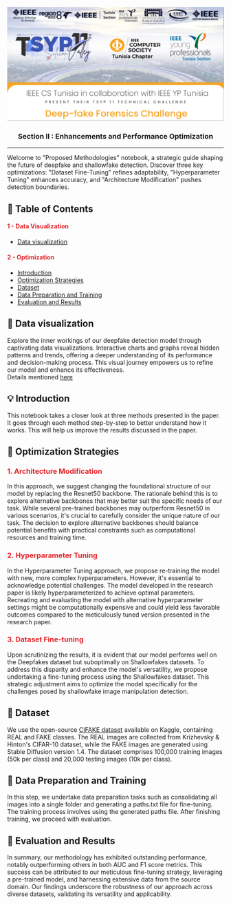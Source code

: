 <p align="center">
  <a href="" rel="noopener">
 <img src="Optimization/images/tsyp.png" alt="Project logo"></a>
</p>
<h3 align="center">Section II : Enhancements and Performance Optimization</h3>

<div align="center">


</div>

---

<p align=""> Welcome to "Proposed Methodologies" notebook, a strategic guide shaping the future of deepfake and shallowfake detection. Discover three key optimizations: "Dataset Fine-Tuning" refines adaptability, "Hyperparameter Tuning" enhances accuracy, and "Architecture Modification" pushes detection boundaries.
    <br> 
</p>

## 📝 Table of Contents
#### <span style="color:#E3242B" > 1 - Data Visualization </span>
- [Data visualization](#data_visualization)
#### <span style="color:#E3242B" > 2 - Optimization </span>
- [Introduction](#introduction)
- [Optimization Strategies](#optimization)
- [Dataset](#dataset)
- [Data Preparation and Training](#data_prep)
- [Evaluation and Results](#evaluation)

## 🧐 Data visualization <a name = "data_visualization"></a>

Explore the inner workings of our deepfake detection model through captivating data visualizations. Interactive charts and graphs reveal hidden patterns and trends, offering a deeper understanding of its performance and decision-making process. This visual journey empowers us to refine our model and enhance its effectiveness.
<br>Details mentioned [here](https://github.com/jyhedHR/TSYP_CS_CHALLENGE_EspritSB_GRINTA/blob/main/Proposed_methodology/Data_Visualization/README.Md)

## 💡 Introduction <a name = "introduction"></a>

This notebook takes a closer look at three methods presented in the paper. It goes through each method step-by-step to better understand how it works. This will help us improve the results discussed in the paper.


## 🏁 Optimization Strategies <a name = "optimization"></a>
### <span style="color:#E3242B" > 1. Architecture Modification  </span>


In this approach, we suggest changing the foundational structure of our model by replacing the Resnet50 backbone. The rationale behind this is to explore alternative backbones that may better suit the specific needs of our task. While several pre-trained backbones may outperform Resnet50 in various scenarios, it's crucial to carefully consider the unique nature of our task. The decision to explore alternative backbones should balance potential benefits with practical constraints such as computational resources and training time.

### <span style="color:#E3242B" > 2. Hyperparameter Tuning   </span>

In the Hyperparameter Tuning approach, we propose re-training the model with new, more complex hyperparameters. However, it's essential to acknowledge potential challenges. The model developed in the research paper is likely hyperparameterized to achieve optimal parameters. Recreating and evaluating the model with alternative hyperparameter settings might be computationally expensive and could yield less favorable outcomes compared to the meticulously tuned version presented in the research paper.

### <span style="color:#E3242B" > 3. Dataset Fine-tuning    </span>

Upon scrutinizing the results, it is evident that our model performs well on the Deepfakes dataset but suboptimally on Shallowfakes datasets. To address this disparity and enhance the model's versatility, we propose undertaking a fine-tuning process using the Shallowfakes dataset. This strategic adjustment aims to optimize the model specifically for the challenges posed by shallowfake image manipulation detection.


## 🔧 Dataset <a name = "dataset"></a>

We use the open-source [CIFAKE dataset](https://www.kaggle.com/datasets/birdy654/cifake-real-and-ai-generated-synthetic-images/data) available on Kaggle, containing REAL and FAKE classes. The REAL images are collected from Krizhevsky & Hinton's CIFAR-10 dataset, while the FAKE images are generated using Stable Diffusion version 1.4. The dataset comprises 100,000 training images (50k per class) and 20,000 testing images (10k per class).

## 🎈 Data Preparation and Training <a name="data_prep"></a>

In this step, we undertake data preparation tasks such as consolidating all images into a single folder and generating a paths.txt file for fine-tuning. The training process involves using the generated paths file. After finishing training, we proceed with evaluation.

## 🚀 Evaluation and Results <a name = "evaluation"></a>

In summary, our methodology has exhibited outstanding performance, notably outperforming others in both AUC and F1 score metrics. This success can be attributed to our meticulous fine-tuning strategy, leveraging a pre-trained model, and harnessing extensive data from the source domain. Our findings underscore the robustness of our approach across diverse datasets, validating its versatility and applicability.
